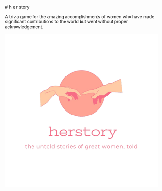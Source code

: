 #   h e r s t o r y 

A trivia game for the amazing accomplishments of women who have made significant contributions to the world but went without proper acknowledgement.

![herstory logo](client/src/logo.png)
